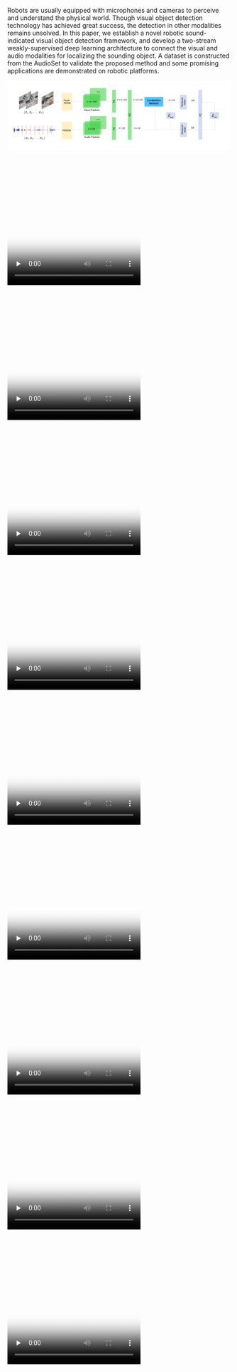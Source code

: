 Robots are usually equipped with microphones and cameras to perceive and understand the physical world. Though visual object detection technology has achieved great success, the detection in other modalities remains unsolved. In this paper, we establish a novel robotic sound-indicated visual object detection framework, and develop a two-stream weakly-supervised deep learning architecture to connect the visual and audio modalities for localizing the sounding object. A dataset is constructed from the AudioSet to validate the proposed method and some promising applications are demonstrated on robotic platforms.

<img src="system.png" />

<video id="video" controls="controls" preload="none" width="300" height="300" poster='video---1_cCGK4M_epoch_0_scaled.jpg'>
      <source id="mp4" src="video---1_cCGK4M_epoch_0_scaled.mp4" type="video/mp4">
      <p>Your user agent does not support the HTML5 Video element.</p>
</video>

<video id="video" controls="controls" preload="none" width="300" height="300" poster='video--d2Z5qR4qQ_epoch_0_scaled.jpg'>
      <source id="mp4" src="video--d2Z5qR4qQ_epoch_0_scaled.mp4" type="video/mp4">
      <p>Your user agent does not support the HTML5 Video element.</p>
</video>

<video id="video" controls="controls" preload="none" width="300" height="300" poster='video-2dUvMguNro_epoch_0_scaled.jpg'>
      <source id="mp4" src="video-2dUvMguNro_epoch_0_scaled.mp4" type="video/mp4">
      <p>Your user agent does not support the HTML5 Video element.</p>
</video>

<video id="video" controls="controls" preload="none" width="300" height="300" poster='video-2frhUmysu0_epoch_0_scaled.jpg'>
      <source id="mp4" src="video-2frhUmysu0_epoch_0_scaled.mp4" type="video/mp4">
      <p>Your user agent does not support the HTML5 Video element.</p>
</video>

<video id="video" controls="controls" preload="none" width="300" height="300" poster='video--a6yUi9a4g_epoch_0_scaled.jpg'>
      <source id="mp4" src="video--a6yUi9a4g_epoch_0_scaled.mp4" type="video/mp4">
      <p>Your user agent does not support the HTML5 Video element.</p>
</video>

<video id="video" controls="controls" preload="none" width="300" height="300" poster='video-_8E5aDUqas_epoch_0_scaled.jpg'>
      <source id="mp4" src="video-_8E5aDUqas_epoch_0_scaled.mp4" type="video/mp4">
      <p>Your user agent does not support the HTML5 Video element.</p>
</video>

<video id="video" controls="controls" preload="none" width="300" height="300" poster='video--7jZxfzemI_epoch_0_scaled.jpg'>
      <source id="mp4" src="video--7jZxfzemI_epoch_0_scaled.mp4" type="video/mp4">
      <p>Your user agent does not support the HTML5 Video element.</p>
</video>

<video id="video" controls="controls" preload="none" width="300" height="300" poster='video--F70LWypIg_epoch_0_scaled.jpg'>
      <source id="mp4" src="video--F70LWypIg_epoch_0_scaled.mp4" type="video/mp4">
      <p>Your user agent does not support the HTML5 Video element.</p>
</video>

<video id="video" controls="controls" preload="none" width="300" height="300" poster='video--7T50tAIrg_epoch_0_scaled.jpg'>
      <source id="mp4" src="video--7T50tAIrg_epoch_0_scaled.mp4" type="video/mp4">
      <p>Your user agent does not support the HTML5 Video element.</p>
</video>


